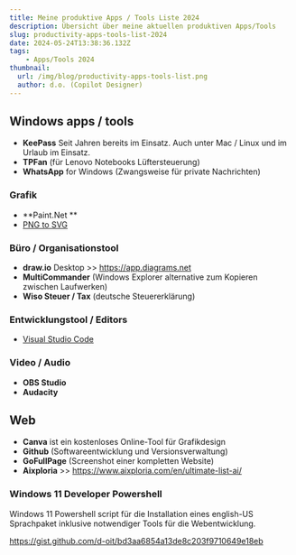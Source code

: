 ```yaml
---
title: Meine produktive Apps / Tools Liste 2024
description: Übersicht über meine aktuellen produktiven Apps/Tools
slug: productivity-apps-tools-list-2024
date: 2024-05-24T13:38:36.132Z
tags:
    - Apps/Tools 2024
thumbnail:
  url: /img/blog/productivity-apps-tools-list.png
  author: d.o. (Copilot Designer)
---
```


## Windows apps / tools

- **KeePass** Seit Jahren bereits im Einsatz. Auch unter Mac / Linux und im Urlaub im Einsatz.
- **TPFan** (für Lenovo Notebooks Lüftersteuerung)
- **WhatsApp** for Windows (Zwangsweise für private Nachrichten)

### Grafik
- **Paint.Net **
- [PNG to SVG](https://www.microsoft.com/store/productId/9PFK7JFT951V?ocid=pdpshare) 

### Büro / Organisationstool
- **draw.io** Desktop >> https://app.diagrams.net
- **MultiCommander** (Windows Explorer alternative zum Kopieren zwischen Laufwerken)
- **Wiso Steuer / Tax** (deutsche Steuererklärung)

### Entwicklungstool / Editors
- [Visual Studio Code](https://code.visualstudio.com)

### Video / Audio
- **OBS Studio**
- **Audacity**

## Web

- **Canva** ist ein kostenloses Online-Tool für Grafikdesign
- **Github** (Softwareentwicklung und Versionsverwaltung)
- **GoFullPage** (Screenshot einer kompletten Website)
- **Aixploria** >> https://www.aixploria.com/en/ultimate-list-ai/

### Windows 11 Developer Powershell 

Windows 11 Powershell script für die Installation eines english-US Sprachpaket inklusive notwendiger Tools für die Webentwicklung.

https://gist.github.com/d-oit/bd3aa6854a13de8c203f9710649e18eb

